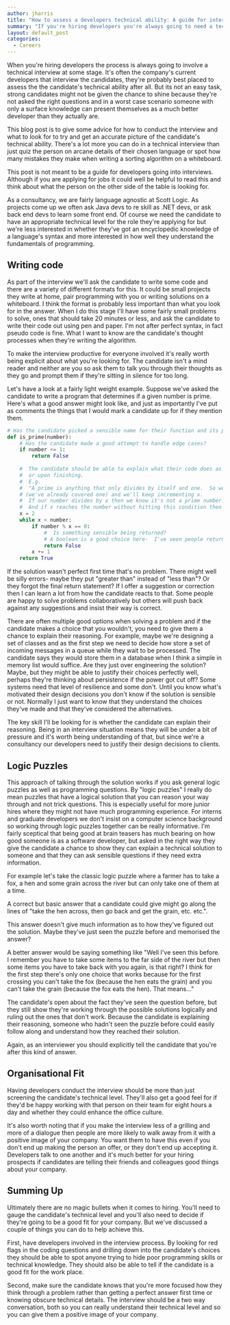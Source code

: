 ```yaml
---
author: jharris
title: "How to assess a developers technical ability: A guide for interviewers"
summary: "If you're hiring developers you're always going to need a technical interview as part of the process.  This post discusses what you should look for in this interview to find the best applicants."
layout: default_post
categories:
  - Careers
---
```


When you're hiring developers the process is always going to involve a technical interview at some stage.  It's often the company's current developers that interview the candidates, they're probably best placed to assess the the candidate's technical ability after all.  But its not an easy task, strong candidates might not be given the chance to shine because they're not asked the right questions and in a worst case scenario someone with only a surface knowledge can present themselves as a much better developer than they actually are.

This blog post is to give some advice for how to conduct the interview and what to look for to try and get an accurate picture of the candidate's technical ability.  There's a lot more you can do in a technical interview than just quiz the person on arcane details of their chosen language or spot how many mistakes they make when writing a sorting algorithm on a whiteboard.

This post is not meant to be a guide for developers going into interviews.   Although if you are applying for jobs it could well be helpful to read this and think about what the person on the other side of the table is looking for.

As a consultancy, we are fairly language agnostic at Scott Logic.  As projects come up we often ask Java devs to re skill as .NET devs, or ask back end devs to learn some front end.  Of course we need the candidate to have an appropriate technical level for the role they're applying for but we're less interested in whether they've got an encyclopedic knowledge of a language's syntax and more interested in how well they understand the fundamentals of programming.

## Writing code

As part of the interview we'll ask the candidate to write some code and there are a variety of different formats for this.  It could be small projects they write at home, pair programming with you or writing solutions on a whiteboard.  I think the format is probably less important than what you look for in the answer.  When I do this stage I'll have some fairly small problems to solve, ones that should take 20 minutes or less, and ask the candidate to write their code out using pen and paper.  I'm not after perfect syntax, in fact pseudo code is fine.  What I want to know are the candidate's thought processes when they're writing the algorithm.

To make the interview productive for everyone involved it's really worth being explicit about what you're looking for.  The candidate isn't a mind reader and neither are you so ask them to talk you through their thoughts as they go and prompt them if they're sitting in silence for too long.

Let's have a look at a fairly light weight example.  Suppose we've asked the candidate to write a program that determines if a given number is prime.  Here's what a good answer might look like, and just as importantly I've put as comments the things that I would mark a candidate up for if they mention them.

~~~python
# Has the candidate picked a sensible name for their function and its parameters?
def is_prime(number):  
    # Has the candidate made a good attempt to handle edge cases?
    if number <= 1:
        return False
        
    #  The candidate should be able to explain what their code does as they're writing it
    #  or upon finishing.
    #  E.g.
    #  "A prime is anything that only divides by itself and one.  So we'll start x at two
    # (we've already covered one) and we'll keep incrementing x.
    #  If our number divides by x then we know it's not a prime number.
    #  And if x reaches the number without hitting this condition then we know it is prime."
    x = 2
    while x < number:
        if number % x == 0:
            #  Is something sensible being returned?
            # A boolean is a good choice here-  I've seen people return the string "n" instead.
            return False
        x += 1
    return True

~~~

If the solution wasn't perfect first time that's no problem.  There might well be silly errors- maybe they put "greater than" instead of "less than"?  Or they forgot the final return statement?  If I offer a suggestion or correction then I can learn a lot from how the candidate reacts to that.  Some people are happy to solve problems collaboratively but others will push back against any suggestions and insist their way is correct.

There are often multiple good options when solving a problem and if the candidate makes a choice that you wouldn't, you need to give them a chance to explain their reasoning.  For example, maybe we're designing a set of classes and as the first step we need to decide how store a set of incoming messages in a queue while they wait to be processed.  The candidate says they would store them in a database when I think a simple in memory list would suffice.  Are they just over engineering the solution?  Maybe, but they might be able to justify their choices perfectly well, perhaps they're thinking about persistence if the power got cut off?  Some systems need that level of resilience and some don't. Until you know what's motivated their design decisions you don't know if the solution is sensible or not.  Normally I just want to know that they understand the choices they've made and that they've considered the alternatives.

 The key skill I'll be looking for is whether the candidate can explain their reasoning.  Being in an interview situation means they will be under a bit of pressure and it's worth being understanding of that, but since we're a consultancy our developers need to justify their design decisions to clients.

## Logic Puzzles

This approach of talking through the solution works if you ask general logic puzzles as well as programming questions.  By "logic puzzles" I really do mean puzzles that have a logical solution that you can reason your way through and not trick questions.  This is especially useful for more junior hires where they might not have much programming experience.  For interns and graduate developers we don't insist on a computer science background so working through logic puzzles together can be really informative.  I'm fairly sceptical that being good at brain teasers has much bearing on how good someone is as a software developer, but asked in the right way they give the candidate a chance to show they can explain a technical solution to someone and that they can ask sensible questions if they need extra information.

For example let's take the classic logic puzzle where a farmer has to take a fox, a hen and some grain across the river but can only take one of them at a time.

A correct but basic answer that a candidate could give might go along the lines of "take the hen across, then go back and get the grain, etc. etc.".

This answer doesn't give much information as to how they've figured out the solution.  Maybe they've just seen the puzzle before and memorised the answer?
 
A better answer would be saying something like "Well I've seen this before.  I remember you have to take some items to the far side of the river but then some items you have to take back with you again, is that right?  I think for the first step there's only one choice that works because for the first crossing you can't take the fox (because the hen eats the grain) and you can't take the grain (because the fox eats the hen).  That means..."

The candidate's open about the fact they've seen the question before, but they still show they're working through the possible solutions logically and ruling out the ones that don't work.  Because the candidate is explaining their reasoning, someone who hadn't seen the puzzle before could easily follow along and understand how they reached their solution.

Again, as an interviewer you should explicitly tell the candidate that you're after this kind of answer.

## Organisational Fit
Having developers conduct the interview should be more than just screening the candidate's technical level. They'll also get a good feel for if they'd be happy working with that person on their team for eight hours a day and whether they could enhance the office culture.

It's also worth noting that if you make the interview less of a grilling and more of a dialogue then people are more likely to walk away from it with a positive image of your company.  You want them to have this even if you don't end up making the person an offer, or they don't end up accepting it.  Developers talk to one another and it's much better for your hiring prospects if candidates are telling their friends and colleagues good things about your company.
 
## Summing Up
 
Ultimately there are no magic bullets when it comes to hiring. You'll need to gauge the candidate's technical level and you'll also need to decide if they're going to be a good fit for your company.  But we've discussed a couple of things you can do to help achieve this.

First, have developers involved in the interview process.  By looking for red flags in the coding questions and drilling down into the candidate's choices they should be able to spot anyone trying to hide poor programming skills or technical knowledge.  They should also be able to tell if the candidate is a good fit for the work place.

Second, make sure the candidate knows that you're more focused how they think through a problem rather than getting a perfect answer first time or knowing obscure technical details.  The interview should be a two way conversation, both so you can really understand their technical level and so you can give them a positive image of your company.